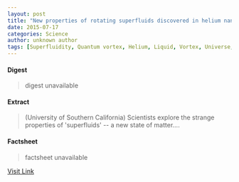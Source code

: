 ```yaml
---
layout: post
title: "New properties of rotating superfluids discovered in helium nanodroplets"
date: 2015-07-17
categories: Science
author: unknown author
tags: [Superfluidity, Quantum vortex, Helium, Liquid, Vortex, Universe, Applied and interdisciplinary physics, Materials science, Physics, Physical sciences, Mechanics, Condensed matter physics, Science, Phases of matter]
---
```



#### Digest
>digest unavailable

#### Extract
>(University of Southern California) Scientists explore the strange properties of 'superfluids' -- a new state of matter....

#### Factsheet
>factsheet unavailable

[Visit Link](http://www.eurekalert.org/pub_releases/2014-08/uosc-npo081914.php)


